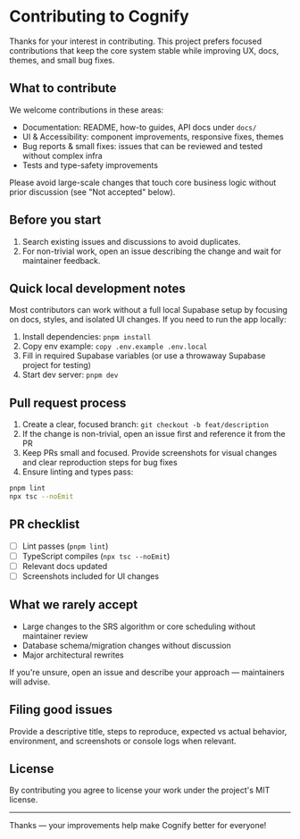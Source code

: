 # Contributing to Cognify

Thanks for your interest in contributing. This project prefers focused contributions that keep the core system stable while improving UX, docs, themes, and small bug fixes.

## What to contribute

We welcome contributions in these areas:

- Documentation: README, how-to guides, API docs under `docs/`
- UI & Accessibility: component improvements, responsive fixes, themes
- Bug reports & small fixes: issues that can be reviewed and tested without complex infra
- Tests and type-safety improvements

Please avoid large-scale changes that touch core business logic without prior discussion (see "Not accepted" below).

## Before you start

1. Search existing issues and discussions to avoid duplicates.
2. For non-trivial work, open an issue describing the change and wait for maintainer feedback.

## Quick local development notes

Most contributors can work without a full local Supabase setup by focusing on docs, styles, and isolated UI changes. If you need to run the app locally:

1. Install dependencies: `pnpm install`
2. Copy env example: `copy .env.example .env.local`
3. Fill in required Supabase variables (or use a throwaway Supabase project for testing)
4. Start dev server: `pnpm dev`

## Pull request process

1. Create a clear, focused branch: `git checkout -b feat/description`
2. If the change is non-trivial, open an issue first and reference it from the PR
3. Keep PRs small and focused. Provide screenshots for visual changes and clear reproduction steps for bug fixes
4. Ensure linting and types pass:

```bash
pnpm lint
npx tsc --noEmit
```

## PR checklist

- [ ] Lint passes (`pnpm lint`)
- [ ] TypeScript compiles (`npx tsc --noEmit`)
- [ ] Relevant docs updated
- [ ] Screenshots included for UI changes

## What we rarely accept

- Large changes to the SRS algorithm or core scheduling without maintainer review
- Database schema/migration changes without discussion
- Major architectural rewrites

If you're unsure, open an issue and describe your approach — maintainers will advise.

## Filing good issues

Provide a descriptive title, steps to reproduce, expected vs actual behavior, environment, and screenshots or console logs when relevant.

## License

By contributing you agree to license your work under the project's MIT license.

---

Thanks — your improvements help make Cognify better for everyone!
